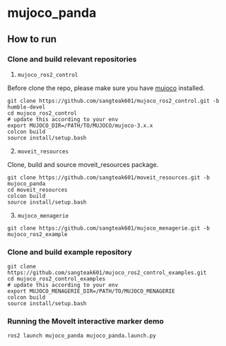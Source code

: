 # mujoco_panda

## How to run

### Clone and build relevant repositories

1. `mujoco_ros2_control`

Before clone the repo, please make sure you have [mujoco](https://github.com/google-deepmind/mujoco/releases) installed.
```
git clone https://github.com/sangteak601/mujoco_ros2_control.git -b humble-devel
cd mujoco_ros2_control
# update this according to your env
export MUJOCO_DIR=/PATH/TO/MUJOCO/mujoco-3.x.x
colcon build
source install/setup.bash
```

2. `moveit_resources`

Clone, build and source moveit_resources package.
```
git clone https://github.com/sangteak601/moveit_resources.git -b mujoco_panda
cd moveit_resources
colcon build
source install/setup.bash
```

3. `mujoco_menagerie`

```
git clone https://github.com/sangteak601/mujoco_menagerie.git -b mujoco_ros2_example
```

### Clone and build example repository
```
git clone https://github.com/sangteak601/mujoco_ros2_control_examples.git
cd mujoco_ros2_control_examples
# update this according to your env
export MUJOCO_MENAGERIE_DIR=/PATH/TO/MUJOCO_MENAGERIE
colcon build
source install/setup.bash
```

### Running the MoveIt interactive marker demo
```
ros2 launch mujoco_panda mujoco_panda.launch.py
```